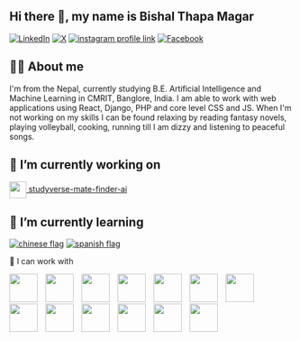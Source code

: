 ## Hi there 👋, my name is Bishal Thapa Magar

[![LinkedIn](https://img.shields.io/badge/LinkedIn-0A66C2?style=for-the-badge&logo=linkedin&logoColor=white)](https://www.linkedin.com/in/bishal-thapa-magar-2002-10-15-morning/)
[![X](https://img.shields.io/badge/X-000000?style=for-the-badge&logo=x&logoColor=white)](https://x.com/Bishal__Thapa)
[![instagram profile link](https://img.shields.io/badge/Instagram-E4405F?style=for-the-badge&logo=instagram&logoColor=white)](https://www.instagram.com/bishal_7hapa_magar/)
[![Facebook](https://img.shields.io/badge/-Facebook-1877F2?style=for-the-badge&logo=facebook&logoColor=white)](https://www.facebook.com/bishalthapa2022)
<!--
[![youtube channel link](https://img.shields.io/badge/YouTube-FF0000?style=for-the-badge&logo=youtube&logoColor=white)](https://youtube.com/pramit)
[![discord server link](https://img.shields.io/badge/Discord-7289DA?style=for-the-badge&logo=discord&logoColor=white)](https://discordapp.com/users/617644526886060062)
-->

## 🙋‍♂️ About me

<!-- ![profile view count](https://komarev.com/ghpvc/?username=bobbyg603) -->

I'm from the Nepal, currently studying B.E. Artificial Intelligence and Machine Learning in CMRIT, Banglore, India. I am able to work with web applications using React, Django, PHP and core level CSS and JS. When I'm not working on my skills I can be found relaxing by reading fantasy novels, playing volleyball, cooking, running till I am dizzy and listening to peaceful songs.

## 🔭 I’m currently working on 

[<img src="https://cdn-icons-png.flaticon.com/512/2920/2920320.png" height="30px" style="vertical-align:middle;" /> studyverse-mate-finder-ai](https://github.com/AnupDangi/studyverse-mate-finder-ai)

## 🌱 I’m currently learning 

[![chinese flag](assets/chinese-flag-round.svg)](https://www.duolingo.com/profile/bobbyg603)
[![spanish flag](assets/spanish-flag-round.svg)](https://www.duolingo.com/profile/bobbyg603)

🔨 I can work with

<p float="left">
  <img src="https://cdn.jsdelivr.net/gh/devicons/devicon/icons/c/c-original.svg" width="50" style="margin-right:10px;" />
  <img src="https://cdn.jsdelivr.net/gh/devicons/devicon/icons/csharp/csharp-original.svg" width="50" style="margin-right:10px;" />
  <img src="https://cdn.jsdelivr.net/gh/devicons/devicon/icons/java/java-original.svg" width="50" style="margin-right:10px;" />
  <img src="https://cdn.jsdelivr.net/gh/devicons/devicon/icons/python/python-original.svg" width="50" style="margin-right:10px;" />
  <img src="https://cdn.jsdelivr.net/gh/devicons/devicon/icons/php/php-original.svg" width="50" style="margin-right:10px;" />
  <img src="https://cdn.jsdelivr.net/gh/devicons/devicon/icons/javascript/javascript-original.svg" width="50" style="margin-right:10px;" />
  <img src="https://cdn.jsdelivr.net/gh/devicons/devicon/icons/dot-net/dot-net-original.svg" width="50" style="margin-right:10px;" />
  <img src="https://cdn.jsdelivr.net/gh/devicons/devicon/icons/react/react-original.svg" width="50" style="margin-right:10px;" />
  <img src="https://cdn.jsdelivr.net/gh/devicons/devicon/icons/django/django-plain.svg" width="50" style="margin-right:10px;" />
  <img src="https://cdn.jsdelivr.net/gh/devicons/devicon/icons/tensorflow/tensorflow-original.svg" width="50" style="margin-right:10px;" />
  <img src="https://cdn.jsdelivr.net/gh/devicons/devicon/icons/pytorch/pytorch-original.svg" width="50" style="margin-right:10px;" />
  <img src="https://cdn.jsdelivr.net/gh/devicons/devicon/icons/pandas/pandas-original.svg" width="50" style="margin-right:10px;" />
  <img src="https://cdn.jsdelivr.net/gh/devicons/devicon/icons/numpy/numpy-original.svg" width="50" />
</p>
